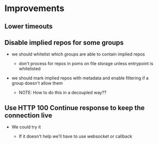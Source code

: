 # Improvements


## Lower timeouts


## Disable implied repos for some groups

* we should whitelist which groups are able to contain implied repos

    * don't process for repos in poms on file storage unless entrypoint is whitelisted

* we should mark implied repos with metadata and enable filtering if a group doesn't allow them

    * NOTE: How to do this in a decoupled way??


## Use HTTP 100 Continue response to keep the connection live

* We could try it

    * If it doesn't help we'll have to use websocket or callback


